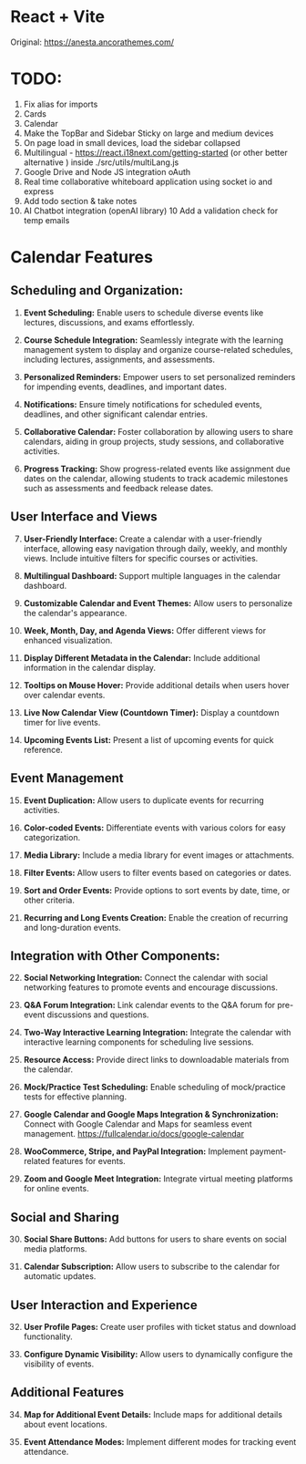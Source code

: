 # React + Vite

Original: https://anesta.ancorathemes.com/

# TODO:

1. Fix alias for imports 
1. Cards
2. Calendar
3. Make the TopBar and Sidebar Sticky on large and medium devices
4. On page load in small devices, load the sidebar collapsed
5. Multilingual - https://react.i18next.com/getting-started  (or other better alternative ) inside ./src/utils/multiLang.js
6. Google Drive and Node JS integration oAuth
7. Real time collaborative whiteboard application using socket io and express
8. Add todo section & take notes
9. AI Chatbot integration (openAI library)
10 Add a validation check for temp emails

# Calendar Features

## Scheduling and Organization:

1. **Event Scheduling:** Enable users to schedule diverse events like lectures, discussions, and exams effortlessly.

2. **Course Schedule Integration:** Seamlessly integrate with the learning management system to display and organize course-related schedules, including lectures, assignments, and assessments.

3. **Personalized Reminders:** Empower users to set personalized reminders for impending events, deadlines, and important dates.

4. **Notifications:** Ensure timely notifications for scheduled events, deadlines, and other significant calendar entries.

5. **Collaborative Calendar:** Foster collaboration by allowing users to share calendars, aiding in group projects, study sessions, and collaborative activities.

6. **Progress Tracking:** Show progress-related events like assignment due dates on the calendar, allowing students to track academic milestones such as assessments and feedback release dates.

## User Interface and Views

7. **User-Friendly Interface:**  Create a calendar with a user-friendly interface, allowing easy navigation through daily, weekly, and monthly views. Include intuitive filters for specific courses or activities.

8. **Multilingual Dashboard:** Support multiple languages in the calendar dashboard.

9. **Customizable Calendar and Event Themes:** Allow users to personalize the calendar's appearance.

10. **Week, Month, Day, and Agenda Views:** Offer different views for enhanced visualization.

11. **Display Different Metadata in the Calendar:** Include additional information in the calendar display.

12. **Tooltips on Mouse Hover:** Provide additional details when users hover over calendar events.

13. **Live Now Calendar View (Countdown Timer):** Display a countdown timer for live events.

14. **Upcoming Events List:** Present a list of upcoming events for quick reference.

## Event Management

15. **Event Duplication:** Allow users to duplicate events for recurring activities.

16. **Color-coded Events:** Differentiate events with various colors for easy categorization.

17. **Media Library:** Include a media library for event images or attachments.

18. **Filter Events:** Allow users to filter events based on categories or dates.

19. **Sort and Order Events:** Provide options to sort events by date, time, or other criteria.

<!-- 20. **iCalendar Import and Export:** Support importing and exporting calendar data in iCalendar format. -->

21. **Recurring and Long Events Creation:** Enable the creation of recurring and long-duration events.

## Integration with Other Components:

22. **Social Networking Integration:** Connect the calendar with social networking features to promote events and encourage discussions.

23. **Q&A Forum Integration:** Link calendar events to the Q&A forum for pre-event discussions and questions.

24. **Two-Way Interactive Learning Integration:** Integrate the calendar with interactive learning components for scheduling live sessions.

25. **Resource Access:** Provide direct links to downloadable materials from the calendar.

26. **Mock/Practice Test Scheduling:** Enable scheduling of mock/practice tests for effective planning.

27. **Google Calendar and Google Maps Integration & Synchronization:** Connect with Google Calendar and Maps for seamless event management. https://fullcalendar.io/docs/google-calendar

28. **WooCommerce, Stripe, and PayPal Integration:** Implement payment-related features for events.

29. **Zoom and Google Meet Integration:** Integrate virtual meeting platforms for online events.

## Social and Sharing

30. **Social Share Buttons:** Add buttons for users to share events on social media platforms.

31. **Calendar Subscription:** Allow users to subscribe to the calendar for automatic updates.

## User Interaction and Experience

32. **User Profile Pages:** Create user profiles with ticket status and download functionality.

33. **Configure Dynamic Visibility:** Allow users to dynamically configure the visibility of events.

## Additional Features

34. **Map for Additional Event Details:** Include maps for additional details about event locations.

35. **Event Attendance Modes:** Implement different modes for tracking event attendance.

